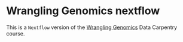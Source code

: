 # Wrangling Genomics nextflow

This is a `Nextflow` version of the [Wrangling Genomics](https://datacarpentry.org/wrangling-genomics) Data Carpentry course.

